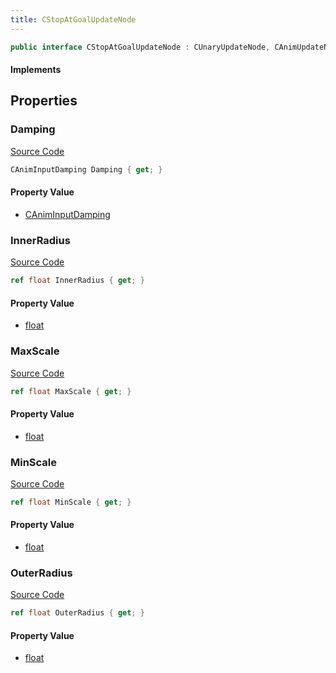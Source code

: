 ```yaml
---
title: CStopAtGoalUpdateNode
---
```


```csharp
public interface CStopAtGoalUpdateNode : CUnaryUpdateNode, CAnimUpdateNodeBase, ISchemaClass<CAnimUpdateNodeBase>, ISchemaClass<CUnaryUpdateNode>, ISchemaClass<CStopAtGoalUpdateNode>, ISchemaField, ISchemaClass, INativeHandle
```

#### Implements

## Properties

### Damping

[Source Code](https://github.com/swiftly-solution/swiftlys2/blob/main/managed/src/SwiftlyS2.Generated/Schemas/Interfaces/CStopAtGoalUpdateNode.cs#L25)

```csharp
CAnimInputDamping Damping { get; }
```

#### Property Value

- [CAnimInputDamping](/docs/api/shared/schemadefinitions/caniminputdamping)

### InnerRadius

[Source Code](https://github.com/swiftly-solution/swiftlys2/blob/main/managed/src/SwiftlyS2.Generated/Schemas/Interfaces/CStopAtGoalUpdateNode.cs#L19)

```csharp
ref float InnerRadius { get; }
```

#### Property Value

- [float](https://learn.microsoft.com/dotnet/api/system.single)

### MaxScale

[Source Code](https://github.com/swiftly-solution/swiftlys2/blob/main/managed/src/SwiftlyS2.Generated/Schemas/Interfaces/CStopAtGoalUpdateNode.cs#L21)

```csharp
ref float MaxScale { get; }
```

#### Property Value

- [float](https://learn.microsoft.com/dotnet/api/system.single)

### MinScale

[Source Code](https://github.com/swiftly-solution/swiftlys2/blob/main/managed/src/SwiftlyS2.Generated/Schemas/Interfaces/CStopAtGoalUpdateNode.cs#L23)

```csharp
ref float MinScale { get; }
```

#### Property Value

- [float](https://learn.microsoft.com/dotnet/api/system.single)

### OuterRadius

[Source Code](https://github.com/swiftly-solution/swiftlys2/blob/main/managed/src/SwiftlyS2.Generated/Schemas/Interfaces/CStopAtGoalUpdateNode.cs#L17)

```csharp
ref float OuterRadius { get; }
```

#### Property Value

- [float](https://learn.microsoft.com/dotnet/api/system.single)

